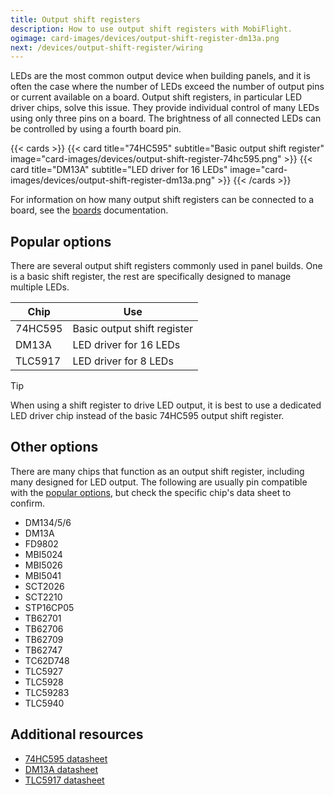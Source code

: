 ```yaml
---
title: Output shift registers
description: How to use output shift registers with MobiFlight.
ogimage: card-images/devices/output-shift-register-dm13a.png
next: /devices/output-shift-register/wiring
---
```


LEDs are the most common output device when building panels, and it is often the case where the number of LEDs exceed the number of output pins or current available on a board. Output shift registers, in particular LED driver chips, solve this issue. They provide individual control of many LEDs using only three pins on a board. The brightness of all connected LEDs can be controlled by using a fourth board pin.

{{< cards >}}
{{< card title="74HC595" subtitle="Basic output shift register" image="card-images/devices/output-shift-register-74hc595.png" >}}
{{< card title="DM13A" subtitle="LED driver for 16 LEDs" image="card-images/devices/output-shift-register-dm13a.png" >}}
{{< /cards >}}

For information on how many output shift registers can be connected to a board, see the [boards](/boards/) documentation.

## Popular options

There are several output shift registers commonly used in panel builds. One is a basic shift register, the rest are specifically designed to manage multiple LEDs.

| Chip    | Use                         |
| ------- | --------------------------- |
| 74HC595 | Basic output shift register |
| DM13A   | LED driver for 16 LEDs      |
| TLC5917 | LED driver for 8 LEDs       |

> [!TIP]
> When using a shift register to drive LED output, it is best to use a dedicated LED driver chip instead of the basic
> 74HC595 output shift register.

## Other options

There are many chips that function as an output shift register, including many designed for LED output. The following are usually pin compatible with the [popular options](#popular-options), but check the specific chip's data sheet to confirm.

- DM134/5/6
- DM13A
- FD9802
- MBI5024
- MBI5026
- MBI5041
- SCT2026
- SCT2210
- STP16CP05
- TB62701
- TB62706
- TB62709
- TB62747
- TC62D748
- TLC5927
- TLC5928
- TLC59283
- TLC5940

## Additional resources

- [74HC595 datasheet](https://www.ti.com/lit/gpn/sn74hc595)
- [DM13A datasheet](https://www.alldatasheet.com/datasheet-pdf/pdf/307093/SITI/DM13A.html)
- [TLC5917 datasheet](https://www.ti.com/lit/gpn/tlc5917)
